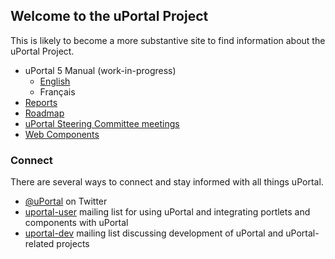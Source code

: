 ## Welcome to the uPortal Project

This is likely to become a more substantive site to find information about the uPortal Project.

* uPortal 5 Manual (work-in-progress)
    * [English](./manuals/en/uportal5-manual/README.md)
    * Français
* [Reports](./reports)
* [Roadmap](./roadmap.md)
* [uPortal Steering Committee meetings](./governance/meetings)
* [Web Components](./web-components.md)

### Connect

There are several ways to connect and stay informed with all things uPortal.

* [@uPortal](https://twitter.com/uPortal) on Twitter
* [uportal-user](https://groups.google.com/u/3/a/apereo.org/g/uportal-user) mailing list for using uPortal and integrating portlets and components with uPortal
* [uportal-dev](https://groups.google.com/u/3/a/apereo.org/g/uportal-dev) mailing list discussing development of uPortal and uPortal-related projects
